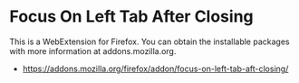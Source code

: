 # Focus On Left Tab After Closing

This is a WebExtension for Firefox.
You can obtain the installable packages with more information at addons.mozilla.org.

- https://addons.mozilla.org/firefox/addon/focus-on-left-tab-aft-closing/
